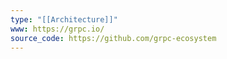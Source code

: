 ```yaml
---
type: "[[Architecture]]"
www: https://grpc.io/
source_code: https://github.com/grpc-ecosystem
---
```


